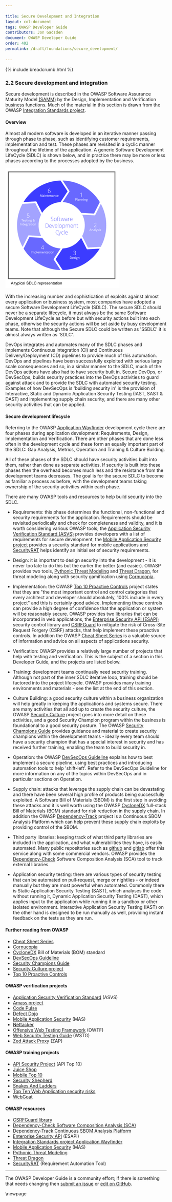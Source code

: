 ```yaml
---

title: Secure Development and Integration
layout: col-document
tags: OWASP Developer Guide
contributors: Jon Gadsden
document: OWASP Developer Guide
order: 402
permalink: /draft/foundations/secure_development/

---
```


{% include breadcrumb.html %}

### 2.2 Secure development and integration

Secure development is described in the OWASP Software Assurance Maturity Model [(SAMM)][samm]
by the Design, Implementation and Verification business functions.
Much of the material in this section is drawn from the OWASP [Integration Standards project][wayfinder].

#### Overview

Almost all modern software is developed in an iterative manner passing through phase to phase,
such as identifying customer requirements, implementation and test.
These phases are revisited in a cyclic manner throughout the lifetime of the application.
A generic Software Development LifeCycle (SDLC) is shown below, and in practice there may be more or less phases
according to the processes adopted by the business.

![SDLC Diagram](../../assets/images/sdlc_diag.png "typical SDLC diagram")

With the increasing number and sophistication of exploits against almost every application or business system,
most companies have adopted a secure Software Development LifeCycle (SDLC).
The secure SDLC should never be a separate lifecycle,
it must always be the same Software Development LifeCycle as before but with security actions built into each phase,
otherwise the security actions will be set aside by busy development teams.
Note that although the Secure SDLC could be written as 'SSDLC' it is almost always written as 'SDLC'.

DevOps integrates and automates many of the SDLC phases and implements Continuous Integration (CI)
and Continuous Delivery/Deployment (CD) pipelines to provide much of this automation.
DevOps and pipelines have been successfully exploited with serious large scale consequences
and so, in a similar manner to the SDLC, much of the DevOps actions have also had to have security built in.
Secure DevOps, or DevSecOps, builds security practices into the DevOps activities to guard against attack
and to provide the SDLC with automated security testing.
Examples of how DevSecOps is 'building security in' is the provision of
Interactive, Static and Dynamic Application Security Testing (IAST, SAST & DAST)
and implementing supply chain security, and there are many other security activities that can be applied.

#### Secure development lifecycle

Referring to the OWASP [Application Wayfinder][wayfinder] development cycle
there are four phases during application development: Requirements, Design, Implementation and Verification.
There are other phases that are done less often in the development cycle and these form an equally important
part of the SDLC: Gap Analysis, Metrics, Operation and Training & Culture Building.

All of these phases of the SDLC should have security activities built into them,
rather than done as separate activities. If security is built into these phases then the overhead becomes much less
and the resistance from the development teams decreases. The goal is for the secure SDLC to become as familiar
a process as before, with the development teams taking ownership of the security activities within each phase.

There are many OWASP tools and resources to help build security into the SDLC.

* Requirements: this phase determines the functional, non-functional and security requirements for the application.
    Requirements should be revisited periodically and check for completeness and validity,
    and it is worth considering various OWASP tools;
    the [Application Security Verification Standard (ASVS)][asvs] provides developers
    with a list of requirements for secure development,
    the [Mobile Application Security project][masproject] provides a security standard for mobile applications
    and [SecurityRAT][srat] helps identify an initial set of security requirements.

* Design: it is important to design security into the development - it is never too late to do this
    but the earlier the better (and easier). OWASP provides two tools, [Pythonic Threat Modeling][pytm]
    and [Threat Dragon][tdtm], for threat modeling along with security gamification using [Cornucopia][cornucopia].

* Implementation: the OWASP [Top 10 Proactive Controls][proactive10] project states that they are
    "the most important control and control categories that every architect and developer should absolutely,
    100% include in every project" and this is certainly good advice. Implementing these controls can provide
    a high degree of confidence that the application or system will be reasonably secure.
    OWASP provides two libraries that can be incorporated in web applications,
    the [Enterprise Security API (ESAPI)][esapi] security control library
    and [CSRFGuard][csrfguard] to mitigate the risk of Cross-Site Request Forgery (CSRF) attacks,
    that help implement these proactive controls. In addition the OWASP [Cheat Sheet Series][cheatproject]
    is a valuable source of information and advice on all aspects of applications security.

* Verification: OWASP provides a relatively large number of projects that help with testing and verification.
   This is the subject of a section in this Developer Guide, and the projects are listed below.

* Training: development teams continually need security training. Although not part of the inner SDLC iterative loop,
   training should be factored into the project lifecycle.
   OWASP provides many training environments and materials - see the list at the end of this section.

* Culture Building: a good security culture within a business organization will help greatly in keeping
   the applications and systems secure. There are many activities that all add up to create the
   security culture, the OWASP [Security Culture][culture] project goes into more detail on these activities,
   and a good Security Champion program within the business is foundational to a good security posture.
   The OWASP [Security Champions Guide][champions] provides guidance and material to create security champions
   within the development teams - ideally every team should have a security champion that has
   a special interest in security and has received further training, enabling the team to build security in.

* Operation: the OWASP [DevSecOps Guideline][devsecops] explains how to best implement a secure pipeline,
    using best practices and introducing automation tools to help 'shift-left'.
    Refer to the DevSecOps Guideline for more information on any of the topics within DevSecOps
    and in particular sections on Operation.

* Supply chain: attacks that leverage the supply chain can be devastating
    and there have been several high profile of products being successfully exploited.
    A Software Bill of Materials (SBOM) is the first step in avoiding these attacks and
    it is well worth using the OWASP [CycloneDX][cyclone] full-stack Bill of Materials (BOM) standard
    for risk reduction in the supply chain.
    In addition the OWASP [Dependency-Track][deptrack] project is a Continuous SBOM Analysis Platform
    which can help prevent these supply chain exploits by providing control of the SBOM.

* Third party libraries: keeping track of what third party libraries are included in the application,
    and what vulnerabilities they have, is easily automated. Many public repositories such as [github][github]
    and [gitlab][gitlab] offer this service along with some commercial vendors.
    OWASP provides the [Dependency-Check][depcheck] Software Composition Analysis (SCA) tool
    to track external libraries.

* Application security testing: there are various types of security testing that can be automated on pull-request,
   merge or nightlies - or indeed manually but they are most powerful when automated. Commonly there is
   Static Application Security Testing (SAST), which analyses the code without running it,
   Dynamic Application Security Testing (DAST), which applies input to the application while running it in a sandbox
   or other isolated environment.
   Interactive Application Security Testing (IAST) on the other hand is designed to be run manually as well,
   providing instant feedback on the tests as they are run.

#### Further reading from OWASP

* [Cheat Sheet Series][cheatproject]
* [Cornucopia][cornucopia]
* [CycloneDX][cyclone] Bill of Materials (BOM) standard
* [DevSecOps Guideline][devsecops]
* [Security Champions Guide][champions]
* [Security Culture project][culture]
* [Top 10 Proactive Controls][proactive10]

#### OWASP verification projects

* [Application Security Verification Standard][asvs] (ASVS)
* [Amass project][amass]
* [Code Pulse][pulse]
* [Defect Dojo][dojo]
* [Mobile Application Security][masproject] (MAS)
* [Nettacker][net]
* [Offensive Web Testing Framework][owtf] (OWTF)
* [Web Security Testing Guide][wstg] (WSTG)
* [Zed Attack Proxy][zap] (ZAP)

#### OWASP training projects

* [API Security Project][api-security] (API Top 10)
* [Juice Shop][juice]
* [Mobile Top 10][mobile10]
* [Security Shepherd][sec-shep]
* [Snakes And Ladders][snakes]
* [Top Ten Web Application security risks][top10]
* [WebGoat][webgoat]

#### OWASP resources

* [CSRFGuard library][csrfguard]
* [Dependency-Check Software Composition Analysis (SCA)][depcheck]
* [Dependency-Track Continuous SBOM Analysis Platform][deptrack]
* [Enterprise Security API][esapi] (ESAPI)
* [Integration Standards project Application Wayfinder][wayfinder]
* [Mobile Application Security][mas] (MAS)
* [Pythonic Threat Modeling][pytm]
* [Threat Dragon][tdtm]
* [SecurityRAT][srat] (Requirement Automation Tool)

----

The OWASP Developer Guide is a community effort; if there is something that needs changing
then [submit an issue][issue0402] or [edit on GitHub][edit0402].

[amass]: https://owasp.org/www-project-amass/
[api-security]: https://owasp.org/www-project-api-security/
[asvs]: https://owasp.org/www-project-application-security-verification-standard/
[cheatproject]: https://owasp.org/www-project-cheat-sheets/
[cornucopia]: https://owasp.org/www-project-cornucopia/
[csrfguard]: https://owasp.org/www-project-csrfguard/
[champions]: https://owasp.org/www-project-security-champions-guidebook/
[culture]: https://owasp.org/www-project-security-culture/
[cyclone]: https://owasp.org/www-project-cyclonedx/
[depcheck]: https://owasp.org/www-project-dependency-check/
[deptrack]: https://dependencytrack.org/
[devsecops]: https://owasp.org/www-project-devsecops-guideline/
[dojo]: https://www.defectdojo.org/
[edit0402]: https://github.com/OWASP/www-project-developer-guide/blob/main/draft/04-foundations/02-secure-development.md
[esapi]: https://owasp.org/www-project-enterprise-security-api/
[github]: https://github.com/
[gitlab]: https://about.gitlab.com/
[issue0402]: https://github.com/OWASP/www-project-developer-guide/issues/new?labels=enhancement&template=request.md&title=Update:%2004-foundations/02-secure-development
[juice]: https://owasp.org/www-project-juice-shop/
[mas]: https://mas.owasp.org/
[masproject]: https://owasp.org/www-project-mobile-app-security/
[mobile10]: https://owasp.org/www-project-mobile-top-10/
[net]: https://owasp.org/www-project-nettacker/
[owtf]: https://owasp.org/www-project-owtf/
[proactive10]: https://owasp.org/www-project-proactive-controls/
[pulse]: https://owasp.org/www-project-code-pulse/
[pytm]: https://owasp.org/www-project-pytm/
[samm]: https://owaspsamm.org/about/
[sec-shep]: https://owasp.org/www-project-security-shepherd/
[snakes]: https://owasp.org/www-project-snakes-and-ladders/
[srat]: https://owasp.org/www-project-securityrat/
[tdtm]: https://owasp.org/www-project-threat-dragon/
[top10]: https://owasp.org/www-project-top-ten/
[wayfinder]: https://owasp.org/www-project-integration-standards/
[webgoat]: https://owasp.org/www-project-webgoat/
[wstg]: https://owasp.org/www-project-web-security-testing-guide/
[zap]: https://www.zaproxy.org/

\newpage
